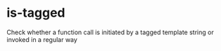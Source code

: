 # is-tagged
Check whether a function call is initiated by a tagged template string or invoked in a regular way
